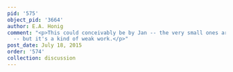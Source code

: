 ```yaml
---
pid: '575'
object_pid: '3664'
author: E.A. Honig
comment: "<p>This could conceivably be by Jan -- the very small ones are hard to judge
  -- but it's a kind of weak work.</p>"
post_date: July 18, 2015
order: '574'
collection: discussion
---
```

